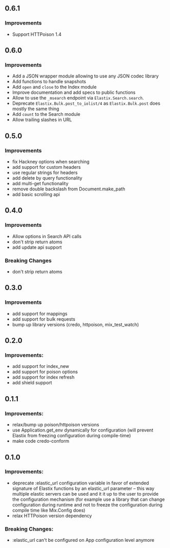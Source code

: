 ## 0.6.1

### Improvements

 - Support HTTPoison 1.4

## 0.6.0

### Improvements

  - Add a JSON wrapper module allowing to use any JSON codec library
  - Add functions to handle snapshots
  - Add `open` and `close` to the Index module
  - Improve documentation and add specs to public functions
  - Allow to use the `_msearch` endpoint via `Elastix.Search.search`.
  - Deprecate `Elastix.Bulk.post_to_iolist/4` as `Elastix.Bulk.post` does mostly the same thing
  - Add `count` to the Search module
  - Allow trailing slashes in URL

## 0.5.0

### Improvements

  - fix Hackney options when searching
  - add support for custom headers
  - use regular strings for headers
  - add delete by query functionality
  - add multi-get functionality
  - remove double backslash from Document.make_path
  - add basic scrolling api

## 0.4.0

### Improvements

  - Allow options in Search API calls
  - don't strip return atoms
  - add update api support

### Breaking Changes

  - don't strip return atoms

## 0.3.0

### Improvements
  - add support for mappings
  - add support for bulk requests
  - bump up library versions (credo, httpoison, mix_test_watch)

## 0.2.0

### Improvements:

  - add support for index_new
  - add support for poison options
  - add support for index refresh
  - add shield support

## 0.1.1

### Improvements:

  - relax/bump up poison/httpoison versions
  - use Application.get_env dynamically for configuration (will prevent Elastix from freezing configuration during compile-time)
  - make code credo-conform

## 0.1.0

### Improvements:

  - deprecate :elastic_url configuration variable in favor of extended signature of Elastix functions by an elastic_url parameter – this way multiple elastic servers can be used and it it up to the user to provide the configuration mechanism (for example use a library that can change configuration during runtime and not to freeze the configuration during compile time like Mix.Config does)
  - relax HTTPoison version dependency

### Breaking Changes:

  - :elastic_url can't be configured on App configuration level anymore
